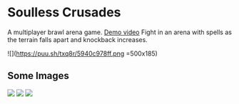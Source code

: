 # Soulless Crusades
A multiplayer brawl arena game. [Demo video](https://www.youtube.com/watch?v=LBA6rqXlgT0)
Fight in an arena with spells as the terrain falls apart and knockback increases.

![](https://puu.sh/txq8r/5940c978ff.png =500x185)



## Some Images

![](https://puu.sh/txqpV/6c27e5af6b.PNG)
![](https://puu.sh/tPmwB/0b0d6a1701.jpg)
![](https://puu.sh/tPmrE/3e40c2a484.jpg)
